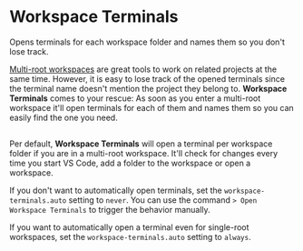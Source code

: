 # Workspace Terminals

Opens terminals for each workspace folder and names them so you don't lose track.

[Multi-root workspaces](https://code.visualstudio.com/docs/editor/multi-root-workspaces) are great tools to work on related projects at the same time. However, it is easy to lose track of the opened terminals since the terminal name doesn't mention the project they belong to. **Workspace Terminals** comes to your rescue: As soon as you enter a multi-root workspace it'll open terminals for each of them and names them so you can easily find the one you need.

## 

Per default, **Workspace Terminals** will open a terminal per workspace folder if you are in a multi-root workspace. It'll check for changes every time you start VS Code, add a folder to the workspace or open a workspace.

If you don't want to automatically open terminals, set the `workspace-terminals.auto` setting to `never`. You can use the command `> Open Workspace Terminals` to trigger the behavior manually.

If you want to automatically open a terminal even for single-root workspaces, set the `workspace-terminals.auto` setting to `always`.